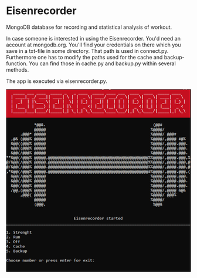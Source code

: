 # Eisenrecorder
MongoDB database for recording and statistical analysis of workout.

In case someone is interested in using the Eisenrecorder. You'd need an account at mongodb.org. You'll find your credentials on there which you save in a txt-file in some directory. That path is used in connect.py. 
Furthermore one has to modify the paths used for the cache and backup-function. You can find those in cache.py and backup.py within several methods.

The app is executed via eisenrecorder.py.

![Eisenrecorder](start_menu.png)
